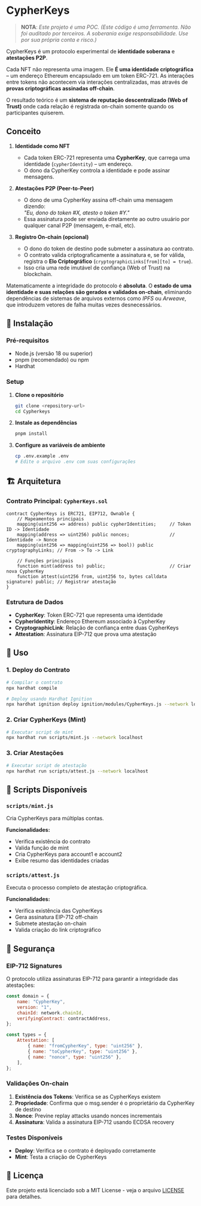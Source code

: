 # CypherKeys

> **NOTA**: *Este projeto é uma POC. (Este código é uma ferramenta. Não foi auditado por terceiros. A soberania exige responsabilidade. Use por sua própria conta e risco.)*

CypherKeys é um protocolo experimental de **identidade soberana** e **atestações P2P**.

Cada NFT não representa uma imagem. Ele **É uma identidade criptográfica** – um endereço Ethereum encapsulado em um token ERC-721. As interações entre tokens não acontecem via interações centralizadas, mas através de **provas criptográficas assinadas off-chain**.

O resultado teórico é um **sistema de reputação descentralizado (Web of Trust)** onde cada relação é registrada on-chain somente quando os participantes quiserem.

## Conceito

1. **Identidade como NFT**  
   - Cada token ERC-721 representa uma **CypherKey**, que carrega uma identidade (`cypherIdentity`) – um endereço.  
   - O dono da CypherKey controla a identidade e pode assinar mensagens.

2. **Atestações P2P (Peer-to-Peer)**  
   - O dono de uma CypherKey assina off-chain uma mensagem dizendo:  
     *"Eu, dono do token #X, atesto o token #Y."*  
   - Essa assinatura pode ser enviada diretamente ao outro usuário por qualquer canal P2P (mensagem, e-mail, etc).

3. **Registro On-chain (opcional)**  
   - O dono do token de destino pode submeter a assinatura ao contrato.  
   - O contrato valida criptograficamente a assinatura e, se for válida, registra o **Elo Criptográfico** (`cryptographicLinks[from][to] = true`).  
   - Isso cria uma rede imutável de confiança (Web of Trust) na blockchain.

Matematicamente a integridade do protocolo é **absoluta**. O **estado de uma identidade e suas relações são gerados e validados on-chain**, eliminando dependências de sistemas de arquivos externos como *IPFS* ou *Arweave*, que introduzem vetores de falha muitas vezes desnecessários.

## 🚀 Instalação

### Pré-requisitos

- Node.js (versão 18 ou superior)
- pnpm (recomendado) ou npm
- Hardhat

### Setup

1. **Clone o repositório**
   ```bash
   git clone <repository-url>
   cd Cypherkeys
   ```

2. **Instale as dependências**
   ```bash
   pnpm install
   ```

3. **Configure as variáveis de ambiente**
   ```bash
   cp .env.example .env
   # Edite o arquivo .env com suas configurações
   ```

## 🏗️ Arquitetura

### Contrato Principal: `CypherKeys.sol`

```solidity
contract CypherKeys is ERC721, EIP712, Ownable {
    // Mapeamentos principais
    mapping(uint256 => address) public cypherIdentities;     // Token ID -> Identidade
    mapping(address => uint256) public nonces;               // Identidade -> Nonce
    mapping(uint256 => mapping(uint256 => bool)) public cryptographyLinks; // From -> To -> Link
    
    // Funções principais
    function mint(address to) public;                        // Criar nova CypherKey
    function attest(uint256 from, uint256 to, bytes calldata signature) public; // Registrar atestação
}
```

### Estrutura de Dados

- **CypherKey**: Token ERC-721 que representa uma identidade
- **CypherIdentity**: Endereço Ethereum associado à CypherKey
- **CryptographicLink**: Relação de confiança entre duas CypherKeys
- **Attestation**: Assinatura EIP-712 que prova uma atestação

## 📖 Uso

### 1. Deploy do Contrato

```bash
# Compilar o contrato
npx hardhat compile

# Deploy usando Hardhat Ignition
npx hardhat ignition deploy ignition/modules/CypherKeys.js --network localhost
```

### 2. Criar CypherKeys (Mint)

```bash
# Executar script de mint
npx hardhat run scripts/mint.js --network localhost
```

### 3. Criar Atestações

```bash
# Executar script de atestação
npx hardhat run scripts/attest.js --network localhost
```

## 🔧 Scripts Disponíveis

### `scripts/mint.js`
Cria CypherKeys para múltiplas contas.

**Funcionalidades:**
- Verifica existência do contrato
- Valida função de mint
- Cria CypherKeys para account1 e account2
- Exibe resumo das identidades criadas

### `scripts/attest.js`
Executa o processo completo de atestação criptográfica.

**Funcionalidades:**
- Verifica existência das CypherKeys
- Gera assinatura EIP-712 off-chain
- Submete atestação on-chain
- Valida criação do link criptográfico

## 🔐 Segurança

### EIP-712 Signatures

O protocolo utiliza assinaturas EIP-712 para garantir a integridade das atestações:

```javascript
const domain = {
    name: "CypherKey",
    version: "1",
    chainId: network.chainId,
    verifyingContract: contractAddress,
};

const types = {
    Attestation: [
        { name: "fromCypherKey", type: "uint256" },
        { name: "toCypherKey", type: "uint256" },
        { name: "nonce", type: "uint256" },
    ],
};
```

### Validações On-chain

1. **Existência dos Tokens**: Verifica se as CypherKeys existem
2. **Propriedade**: Confirma que o msg.sender é o proprietário da CypherKey de destino
3. **Nonce**: Previne replay attacks usando nonces incrementais
4. **Assinatura**: Valida a assinatura EIP-712 usando ECDSA recovery

### Testes Disponíveis

- **Deploy**: Verifica se o contrato é deployado corretamente
- **Mint**: Testa a criação de CypherKeys

## 📄 Licença

Este projeto está licenciado sob a MIT License - veja o arquivo [LICENSE](LICENSE) para detalhes.